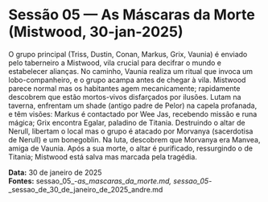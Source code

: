 # Sessão 05 — As Máscaras da Morte (Mistwood, 30-jan-2025)

O grupo principal (Triss, Dustin, Conan, Markus, Grix, Vaunia) é enviado pelo taberneiro a Mistwood, vila crucial para decifrar o mundo e estabelecer alianças. No caminho, Vaunia realiza um ritual que invoca um lobo-companheiro, e o grupo acampa antes de chegar à vila. Mistwood parece normal mas os habitantes agem mecanicamente; rapidamente descobrem que estão mortos-vivos disfarçados por ilusões. Lutam na taverna, enfrentam um shade (antigo padre de Pelor) na capela profanada, e têm visões: Markus é contactado por Wee Jas, recebendo missão e runa mágica; Grix encontra Egalar, paladino de Titania. Destruindo o altar de Nerull, libertam o local mas o grupo é atacado por Morvanya (sacerdotisa de Nerull) e um bonegoblin. Na luta, descobrem que Morvanya era Manvea, amiga de Vaunia. Após a sua morte, o altar é purificado, ressurgindo o de Titania; Mistwood está salva mas marcada pela tragédia.

**Data:** 30 de janeiro de 2025  
**Fontes:** sessao_05_-_as_mascaras_da_morte.md, sessao_05_-_sessao_de_30_de_janeiro_de_2025_andre.md  
